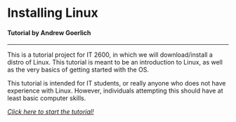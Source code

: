 # Installing Linux
#### Tutorial by Andrew Goerlich
---
This is a tutorial project for IT 2600, in which we will download/install a distro of Linux. This tutorial is meant to be an introduction to Linux, as well as the very basics of getting started with the OS.

This tutorial is intended for IT students, or really anyone who does not have experience with Linux. However, individuals attempting this should have at least basic computer skills.

[*Click here to start the tutorial!*](tutorial.md)
